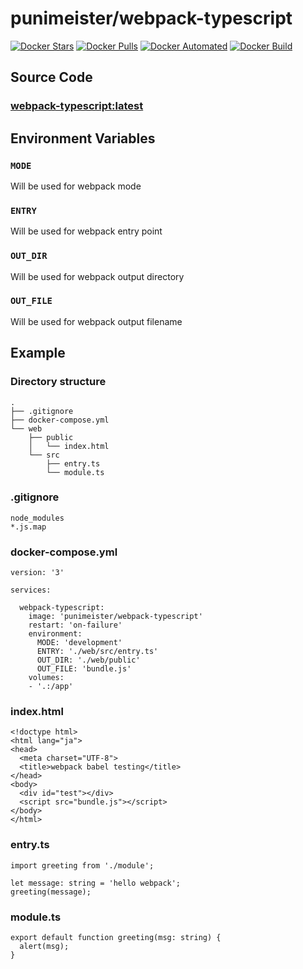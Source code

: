 # punimeister/webpack-typescript

[![Docker Stars](https://img.shields.io/docker/stars/punimeister/webpack-typescript.svg)](https://hub.docker.com/r/punimeister/webpack-typescript/)
[![Docker Pulls](https://img.shields.io/docker/pulls/punimeister/webpack-typescript.svg)](https://hub.docker.com/r/punimeister/webpack-typescript/)
[![Docker Automated](https://img.shields.io/docker/automated/punimeister/webpack-typescript.svg)](https://hub.docker.com/r/punimeister/webpack-typescript/)
[![Docker Build](https://img.shields.io/docker/build/punimeister/webpack-typescript.svg)](https://hub.docker.com/r/punimeister/webpack-typescript/)

## Source Code

### [webpack-typescript:latest](https://github.com/punimeister/docker-webpack-typescript/tree/master/latest)

## Environment Variables

### `MODE`

Will be used for webpack mode

### `ENTRY`

Will be used for webpack entry point

### `OUT_DIR`

Will be used for webpack output directory

### `OUT_FILE`

Will be used for webpack output filename

## Example

### Directory structure

```
.
├── .gitignore
├── docker-compose.yml
└── web
    ├── public
    │   └── index.html
    └── src
        ├── entry.ts
        └── module.ts
```

### .gitignore

```
node_modules
*.js.map
```

### docker-compose.yml

```
version: '3'

services:

  webpack-typescript:
    image: 'punimeister/webpack-typescript'
    restart: 'on-failure'
    environment:
      MODE: 'development'
      ENTRY: './web/src/entry.ts'
      OUT_DIR: './web/public'
      OUT_FILE: 'bundle.js'
    volumes:
    - '.:/app'
```

### index.html

```
<!doctype html>
<html lang="ja">
<head>
  <meta charset="UTF-8">
  <title>webpack babel testing</title>
</head>
<body>
  <div id="test"></div>
  <script src="bundle.js"></script>
</body>
</html>
```

### entry.ts

```
import greeting from './module';

let message: string = 'hello webpack';
greeting(message);
```

### module.ts

```
export default function greeting(msg: string) {
  alert(msg);
}
```

